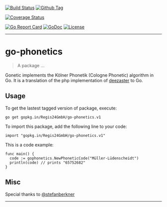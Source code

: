[![Build Status][travis-image]][travis-url]
[![Github Tag][githubtag-image]][githubtag-url]

[![Coverage Status][coveralls-image]][coveralls-url]

[![Go Report Card][goreport-image]][goreport-url]
[![GoDoc][godoc-image]][godoc-url]
[![License][license-image]][license-url]

***

# go-phonetics

> A package ...

Gonetic implements the Kölner Phonetik (Cologne Phonetic) algorithm in Go. It 
is a translation of the php implementation of 
[deezaster](https://github.com/deezaster/germanphonetic) to Go.

## Usage

To get the lastest tagged version of package, execute:

```
go get gopkg.in/Regis24GmbH/go-phonetics.v1
```

To import this package, add the following line to your code:

```
import "gopkg.in/Regis24GmbH/go-phonetics.v1"
```

This is a code example:

```
func main() {
  code := gophonetics.NewPhoneticCode("Müller-Lüdenscheidt")
  println(code) // prints "65752682"
}
``` 

## Misc

Special thanks to [@stefanberkner](https://github.com/stefanberkner)

***

[travis-image]: https://travis-ci.org/Regis24GmbH/go-phonetics.svg?branch=master
[travis-url]: https://travis-ci.org/Regis24GmbH/go-phonetics

[githubtag-image]: https://img.shields.io/github/tag/Regis24GmbH/go-phonetics.svg?style=flat
[githubtag-url]: https://github.com/Regis24GmbH/go-phonetics

[coveralls-image]: https://coveralls.io/repos/github/Regis24GmbH/go-phonetics/badge.svg?branch=master
[coveralls-url]: https://coveralls.io/github/Regis24GmbH/go-phonetics?branch=master

[goreport-image]: https://goreportcard.com/badge/github.com/Regis24GmbH/go-phonetics
[goreport-url]: https://goreportcard.com/report/github.com/Regis24GmbH/go-phonetics

[godoc-image]: https://godoc.org/github.com/Regis24GmbH/go-phonetics?status.svg
[godoc-url]: https://godoc.org/github.com/Regis24GmbH/go-phonetics

[license-image]: https://img.shields.io/github/license/Regis24GmbH/go-phonetics.svg?style=flat
[license-url]: https://github.com/Regis24GmbH/go-phonetics/blob/master/LICENSE

